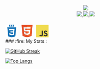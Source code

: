 <div id="header" align="center">
  <img src="https://media1.giphy.com/media/13HgwGsXF0aiGY/giphy.gif?cid=6c09b952cdddab38d388195e1f7f40e9494f99822ee4b7f9&rid=giphy.gif&ct=g" width="150"/>
</div>

<div id="badges" align="center">
  <a href="https://instagram.com/ts_family_dev" target="_blank">
    <img src="https://img.shields.io/badge/Instagram-purple?style=for-the-badge&logo=instagram&logoColor=white">
  </a>
  <a href="https://vk.com/pab10" target="_blank">
    <img src="https://img.shields.io/badge/Vkontakte-blue?style=for-the-badge&logo=vk&logoColor=white">
  </a>
  <a href="https://www.behance.net/alisadubkova" target="_blank">
    <img src="https://img.shields.io/badge/Behance-black?style=for-the-badge&logo=behance&logoColor=white">
  </a>
</div>

###
<div>
  <img src="https://github.com/devicons/devicon/blob/master/icons/css3/css3-plain-wordmark.svg"  title="CSS3" alt="CSS" width="40" height="40"/>&nbsp;
  <img src="https://github.com/devicons/devicon/blob/master/icons/html5/html5-original.svg" title="HTML5" alt="HTML" width="40" height="40"/>&nbsp;
  <img src="https://github.com/devicons/devicon/blob/master/icons/javascript/javascript-original.svg" title="JavaScript" alt="JavaScript" width="40" height="40"/>&nbsp;
</div>
### :fire: My Stats :

[![GitHub Streak](http://github-readme-streak-stats.herokuapp.com?user=Opt1mus26&theme=dark&background=000000)](https://git.io/streak-stats)

[![Top Langs](https://github-readme-stats.vercel.app/api/top-langs/?username=Opt1mus26&layout=compact&theme=vision-friendly-dark)](https://github.com/anuraghazra/github-readme-stats)
